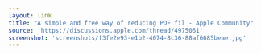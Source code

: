 ```yaml
---
layout: link
title: "A simple and free way of reducing PDF fil - Apple Community"
source: 'https://discussions.apple.com/thread/4975061'
screenshot: 'screenshots/f3fe2e93-e1b2-4074-8c36-88af6685beae.jpg'
---
```


